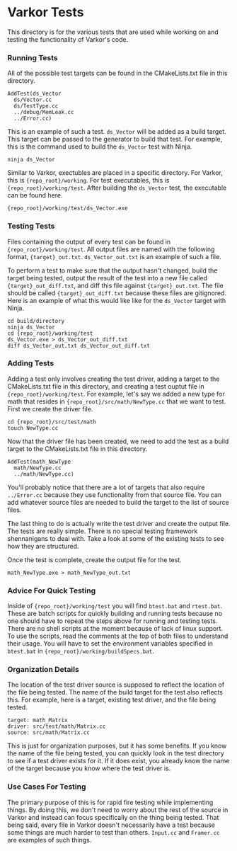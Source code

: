 # Varkor Tests

This directory is for the various tests that are used while working on and testing the functionality of Varkor's code.

### Running Tests

All of the possible test targets can be found in the CMakeLists.txt file in this directory.

```
AddTest(ds_Vector
  ds/Vector.cc
  ds/TestType.cc
  ../debug/MemLeak.cc
  ../Error.cc)
```

This is an example of such a test. `ds_Vector` will be added as a build target. This target can be passed to the generator to build that test. For example, this is the command used to build the `ds_Vector` test with Ninja.

```
ninja ds_Vector
```

Similar to Varkor, exectubles are placed in a specific directory. For Varkor, this is `{repo_root}/working`. For test executables, this is `{repo_root}/working/test`. After building the `ds_Vector` test, the executable can be found here.

```
{repo_root}/working/test/ds_Vector.exe
```

### Testing Tests

Files containing the output of every test can be found in `{repo_root}/working/test`. All output files are named with the following format, `{target}_out.txt`. `ds_Vector_out.txt` is an example of such a file.

To perform a test to make sure that the output hasn't changed, build the target being tested, output the result of the test into a new file called `{target}_out_diff.txt`, and diff this file against `{target}_out.txt`. The file should be called `{target}_out_diff.txt` because these files are gitignored. Here is an example of what this would like like for the `ds_Vector` target with Ninja.

```
cd build/directory
ninja ds_Vector
cd {repo_root}/working/test
ds_Vector.exe > ds_Vector_out_diff.txt
diff ds_Vector_out.txt ds_Vector_out_diff.txt
```

### Adding Tests

Adding a test only involves creating the test driver, adding a target to the CMakeLists.txt file in this directory, and creating a test ouptut file in `{repo_root}/working/test`. For example, let's say we added a new type for math that resides in `{repo_root}/src/math/NewType.cc` that we want to test. First we create the driver file.

```
cd {repo_root}/src/test/math
touch NewType.cc
```

Now that the driver file has been created, we need to add the test as a build target to the CMakeLists.txt file in this directory.

```
AddTest(math_NewType
  math/NewType.cc
  ../math/NewType.cc)
```

You'll probably notice that there are a lot of targets that also require `../Error.cc` because they use functionality from that source file. You can add whatever source files are needed to build the target to the list of source files.

The last thing to do is actually write the test driver and create the output file. The tests are really simple. There is no special testing framework shennanigans to deal with. Take a look at some of the existing tests to see how they are structured.

Once the test is complete, create the output file for the test.

```
math_NewType.exe > math_NewType_out.txt
```

### Advice For Quick Testing

Inside of `{repo_root}/working/test` you will find `btest.bat` and `rtest.bat`. These are batch scripts for quickly building and running tests because no one should have to repeat the steps above for running and testing tests. There are no shell scripts at the moment because of lack of linux support. To use the scripts, read the comments at the top of both files to understand their usage. You will have to set the environment variables specified in `btest.bat` in `{repo_root}/working/buildSpecs.bat`.

### Organization Details

The location of the test driver source is supposed to reflect the location of the file being tested. The name of the build target for the test also reflects this. For example, here is a target, existing test driver, and the file being tested.

```
target: math_Matrix
driver: src/test/math/Matrix.cc
source: src/math/Matrix.cc
```

This is just for organization purposes, but it has some benefits. If you know the name of the file being tested, you can quickly look in the test directory to see if a test driver exists for it. If it does exist, you already know the name of the target because you know where the test driver is.

### Use Cases For Testing

The primary purpose of this is for rapid fire testing while implementing things. By doing this, we don't need to worry about the rest of the source in Varkor and instead can focus specifically on the thing being tested. That being said, every file in Varkor doesn't necessarily have a test because some things are much harder to test than others. `Input.cc` and `Framer.cc` are examples of such things.
